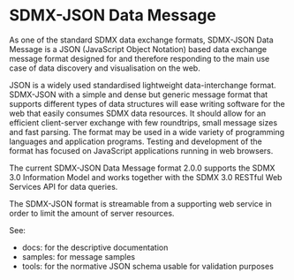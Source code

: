 # SDMX-JSON Data Message

As one of the standard SDMX data exchange formats, SDMX-JSON Data Message is 
a JSON (JavaScript Object Notation) based data exchange message format 
designed for and therefore responding to the main use case of data discovery 
and visualisation on the web.

JSON is a widely used standardised lightweight data-interchange format. 
SDMX-JSON with a simple and dense but generic message format that supports 
different types of data structures will ease writing software for the web 
that easily consumes SDMX data resources. It should allow for an efficient 
client-server exchange with few roundtrips, small message sizes and fast 
parsing. The format may be used in a wide variety of programming languages 
and application programs. Testing and development of the format has focused 
on JavaScript applications running in web browsers. 

The current SDMX-JSON Data Message format 2.0.0 supports the SDMX 3.0 Information Model 
and works together with the SDMX 3.0 RESTful Web Services API for data queries. 

The SDMX-JSON format is streamable from a supporting web service in order to 
limit the amount of server resources. 

See:
- docs: for the descriptive documentation
- samples: for message samples
- tools: for the normative JSON schema usable for validation purposes
